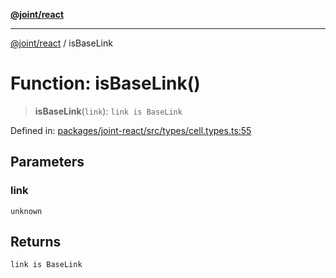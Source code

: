 [**@joint/react**](../README.md)

***

[@joint/react](../README.md) / isBaseLink

# Function: isBaseLink()

> **isBaseLink**(`link`): `link is BaseLink`

Defined in: [packages/joint-react/src/types/cell.types.ts:55](https://github.com/samuelgja/joint/blob/9749094e6efe2db40c6881d5ffe1569d905db73f/packages/joint-react/src/types/cell.types.ts#L55)

## Parameters

### link

`unknown`

## Returns

`link is BaseLink`
